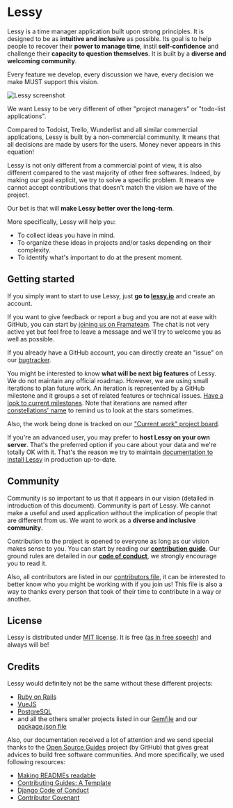 # Lessy

Lessy is a time manager application built upon strong principles. It is
designed to be as **intuitive and inclusive** as possible. Its goal is to
help people to recover their **power to manage time**, instil
**self-confidence** and challenge their **capacity to question themselves**. It
is built by a **diverse and welcoming community**.

Every feature we develop, every discussion we have, every decision we make MUST
support this vision.

![Lessy screenshot](./docs/screenshots/dashboard.png)

We want Lessy to be very different of other "project managers" or "todo-list
applications".

Compared to Todoist, Trello, Wunderlist and all similar commercial applications,
Lessy is built by a non-commercial community. It means that all decisions are
made by users for the users. Money never appears in this equation!

Lessy is not only different from a commercial point of view, it is also
different compared to the vast majority of other free softwares. Indeed, by
making our goal explicit, we try to solve a specific problem. It means we
cannot accept contributions that doesn't match the vision we have of the
project.

Our bet is that will **make Lessy better over the long-term**.

More specifically, Lessy will help you:

- To collect ideas you have in mind.
- To organize these ideas in projects and/or tasks depending on their
  complexity.
- To identify what's important to do at the present moment.

## Getting started

If you simply want to start to use Lessy, just **go to [lessy.io](https://lessy.io)**
and create an account.

If you want to give feedback or report a bug and you are not at ease with
GitHub, you can start by [joining us on Framateam](https://framateam.org/lessy).
The chat is not very active yet but feel free to leave a message and we'll try
to welcome you as well as possible.

If you already have a GitHub account, you can directly create an "issue" on our
[bugtracker](https://github.com/lessy-community/lessy/issues/).

You might be interested to know **what will be next big features** of Lessy. We
do not maintain any official roadmap. However, we are using small iterations to
plan future work. An iteration is represented by a GitHub milestone and it
groups a set of related features or technical issues. [Have a look to current
milestones](https://github.com/lessy-community/lessy/milestones). Note that
iterations are named after [constellations' name](https://en.wikipedia.org/wiki/88_modern_constellations)
to remind us to look at the stars sometimes.

Also, the work being done is tracked on our ["Current work" project board](https://github.com/lessy-community/lessy/projects/9).

If you're an advanced user, you may prefer to **host Lessy on your own server**.
That's the preferred option if you care about your data and we're totally OK
with it. That's the reason we try to maintain [documentation to install Lessy](https://github.com/lessy-community/lessy/blob/master/docs/production_environment.md)
in production up-to-date.

## Community

Community is so important to us that it appears in our vision (detailed in
introduction of this document). Community is part of Lessy. We cannot make a
useful and used application without the implication of people that are
different from us. We want to work as a **diverse and inclusive community**.

Contribution to the project is opened to everyone as long as our vision makes
sense to you. You can start by reading our **[contribution guide](CONTRIBUTING.md)**.
Our ground rules are detailed in our **[code of conduct](CODE_OF_CONDUCT.md)**,
we strongly encourage you to read it.

Also, all contributors are listed in our [contributors file](CONTRIBUTORS.md),
it can be interested to better know who you might be working with if you join
us! This file is also a way to thanks every person that took of their time to
contribute in a way or another.

## License

Lessy is distributed under [MIT license](https://opensource.org/licenses/MIT).
It is free ([as in free speech](https://en.wikipedia.org/wiki/Gratis_versus_libre))
and always will be!

## Credits

Lessy would definitely not be the same without these different projects:

- [Ruby on Rails](http://rubyonrails.org/)
- [VueJS](https://vuejs.org/)
- [PostgreSQL](https://www.postgresql.org/)
- and all the others smaller projects listed in our [Gemfile](Gemfile) and our
  [package.json file](client/package.json)

Also, our documentation received a lot of attention and we send special thanks
to the [Open Source Guides](https://opensource.guide/) project (by GitHub) that
gives great advices to build free software communities. And more specifically,
we used following resources:

- [Making READMEs readable](https://open-source-guide.18f.gov/making-readmes-readable/)
- [Contributing Guides: A Template](https://github.com/nayafia/contributing-template/blob/master/CONTRIBUTING-template.md)
- [Django Code of Conduct](https://www.djangoproject.com/conduct/enforcement-manual/)
- [Contributor Covenant](https://www.contributor-covenant.org/version/1/4/code-of-conduct.html)
